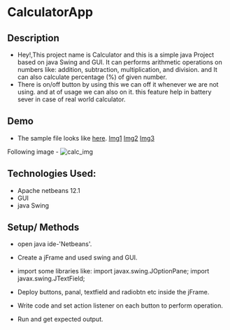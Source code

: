 # CalculatorApp

## Description
  * Hey!,This project name is Calculator and  this is a simple java Project based on java Swing and GUI. It can performs arithmetic operations on numbers like:
    addition, subtraction, multiplication, and division. and It can also calculate percentage (%) of given number. 
  * There is  on/off button by using this we can off it whenever we are not using. and at of usage we can also on it. 
    this feature help in battery sever in case of real world calculator.
   
## Demo
  * The sample file looks like [here](https://raw.githubusercontent.com/Saurabh-pec/Calculator-javaProject/main/screenshots/11.1(1)%20CalculatorPart1.jpeg).
  [Img1](https://raw.githubusercontent.com/Saurabh-pec/Calculator-javaProject/main/screenshots/Screenshot%20(378).png)
  [Img2](https://raw.githubusercontent.com/Saurabh-pec/Calculator-javaProject/main/screenshots/11.1(3)%20Calcu.jpeg)
  [Img3](https://raw.githubusercontent.com/Saurabh-pec/Calculator-javaProject/main/screenshots/11.1(2)%20CalculatorPart2.jpeg)
  
  
  Following image - 
  ![calc_img](https://)
## Technologies Used:
  * Apache netbeans 12.1
  * GUI
  * java Swing
  
## Setup/ Methods
* open java ide-'Netbeans'.
* Create a jFrame and used swing and GUI.
* import some libraries 
like:  import javax.swing.JOptionPane;
       import javax.swing.JTextField;

* Deploy buttons, panal, textfield and radiobtn etc inside the jFrame.
* Write code and set action listener on each button to perform operation.
* Run and get expected output.




 
